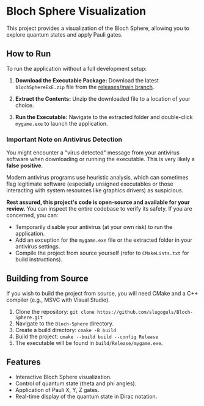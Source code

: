 # Bloch Sphere Visualization

This project provides a visualization of the Bloch Sphere, allowing you to explore quantum states and apply Pauli gates.

## How to Run

To run the application without a full development setup:

1.  **Download the Executable Package:**
    Download the latest `blochSphereExE.zip` file from the [releases/main branch](YOUR_GITHUB_RELEASES_OR_MAIN_BRANCH_LINK_HERE).

2.  **Extract the Contents:**
    Unzip the downloaded file to a location of your choice.

3.  **Run the Executable:**
    Navigate to the extracted folder and double-click `mygame.exe` to launch the application.

### Important Note on Antivirus Detection

You might encounter a "virus detected" message from your antivirus software when downloading or running the executable. This is very likely a **false positive**.

Modern antivirus programs use heuristic analysis, which can sometimes flag legitimate software (especially unsigned executables or those interacting with system resources like graphics drivers) as suspicious.

**Rest assured, this project's code is open-source and available for your review.** You can inspect the entire codebase to verify its safety. If you are concerned, you can:
*   Temporarily disable your antivirus (at your own risk) to run the application.
*   Add an exception for the `mygame.exe` file or the extracted folder in your antivirus settings.
*   Compile the project from source yourself (refer to `CMakeLists.txt` for build instructions).

## Building from Source

If you wish to build the project from source, you will need CMake and a C++ compiler (e.g., MSVC with Visual Studio).

1.  Clone the repository: `git clone https://github.com/slugoguls/Bloch-Sphere.git`
2.  Navigate to the `Bloch-Sphere` directory.
3.  Create a build directory: `cmake -B build`
4.  Build the project: `cmake --build build --config Release`
5.  The executable will be found in `build/Release/mygame.exe`.

## Features

*   Interactive Bloch Sphere visualization.
*   Control of quantum state (theta and phi angles).
*   Application of Pauli X, Y, Z gates.
*   Real-time display of the quantum state in Dirac notation.


